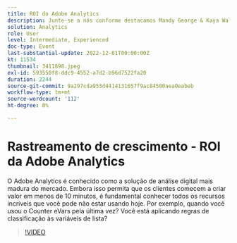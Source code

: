 ```yaml
---
title: ROI do Adobe Analytics
description: Junte-se a nós conforme destacamos Mandy George & Kaya Walton, dois clientes especialistas e usuários do Adobe Analytics. Cada um deles compartilhará sua melhor dica ou truque do Adobe Analytics. A sessão é seguida pela oportunidade de fazer perguntas ao vivo. Você não vai querer perder isso.
solution: Analytics
role: User
level: Intermediate, Experienced
doc-type: Event
last-substantial-update: 2022-12-01T00:00:00Z
kt: 11534
thumbnail: 3411898.jpeg
exl-id: 593550f8-ddc9-4552-a7d2-b96d7522fa20
duration: 2244
source-git-commit: 9a297cda953d4414131657f9ac84580aea0eabeb
workflow-type: tm+mt
source-wordcount: '112'
ht-degree: 0%

---
```


# Rastreamento de crescimento - ROI da Adobe Analytics

O Adobe Analytics é conhecido como a solução de análise digital mais madura do mercado. Embora isso permita que os clientes comecem a criar valor em menos de 10 minutos, é fundamental conhecer todos os recursos incríveis que você pode não estar usando hoje. Por exemplo, quando você usou o Counter eVars pela última vez? Você está aplicando regras de classificação às variáveis de lista?

>[!VIDEO](https://video.tv.adobe.com/v/3411898/?quality=12&learn=on)
